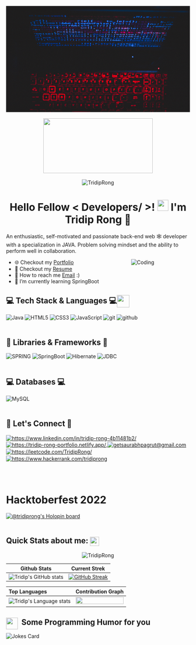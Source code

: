<div align="center">
<img width="100%" height = "290px" src="https://raw.githubusercontent.com/TridipRong/TridipRong/main/image/Black%20and%20White%20Space%20Themed%20Simple%20and%20Cool%20Desktop%20Wallpaper.gif" alt="cover" />
</div>

<p  align="center"><img width = "300px" height="150px" src = "https://raw.githubusercontent.com/rahulbanerjee26/githubProfileReadmeGenerator/main/gifs/eatSleepCodeRepeat.gif"  ></p>
<p  align="center"> <img height="20px" src="https://komarev.com/ghpvc/?username=TridipRong&label=Profile%20views&color=0e75b6&style=flat" alt="TridipRong" /> </p>
<h1 align="center"> Hello Fellow < Developers/ >! <img src = "https://raw.githubusercontent.com/rahulbanerjee26/githubProfileReadmeGenerator/main/gifs/wave.gif" width = 30px height='30px'>  I'm Tridip Rong  👦</h1>
 

<p> An enthusiastic, self-motivated and passionate  back-end web 🕸️ developer with a specialization in JAVA. Problem solving mindset and the ability to perform well in collaboration.
</p>
<img align="right" alt="Coding" width="32%" src="https://c.tenor.com/qJ5evVs-_uUAAAAC/coding.gif">

- 🌐 Checkout my <a href="https://tridip-rong-portfolio.netlify.app/">Portfolio</a>
- 📮 Checkout my <a href="https://drive.google.com/file/d/10lxA17GoED_pAOCwvu6YxyUdUDzWch27/view?usp=sharing">Resume</a>
- 💌 How to reach me [Email](mailto:rtridip2@gmail.com) :)
- 📖 I’m currently learning SpringBoot

<!----------------------------------- Tech Stack Section ------------------------------------>

### <h2>💻 Tech Stack & Languages 💻<img src = "https://raw.githubusercontent.com/rahulbanerjee26/githubProfileReadmeGenerator/main/gifs/code.gif" width = 34px height=34px align="center"></h2>
![Java](https://img.shields.io/badge/Java-ED8B00?style=for-the-badge&logo=java&logoColor=white)
![HTML5](https://img.shields.io/badge/HTML5-E34F26?style=for-the-badge&logo=html5&logoColor=white)
![CSS3](https://img.shields.io/badge/CSS3-1572B6?style=for-the-badge&logo=css3&logoColor=white)
![JavaScript](https://img.shields.io/badge/JavaScript-323330?style=for-the-badge&logo=javascript&logoColor=F7DF1E)
<img src="https://img.shields.io/badge/Git-f44d27?style=for-the-badge&logo=git&logoColor=white" alt="git" />
<img src="https://img.shields.io/badge/GitHub-100000?style=for-the-badge&logo=github&logoColor=white" alt="github" />
<br><br>


### <h2>🚀 Libraries & Frameworks 🚀</h2>
<a><img src="https://img.shields.io/static/v1?style=for-the-badge&message=Spring&logo=spring&color=852100&label=" alt="SPRING"/></a>
<a><img src="https://img.shields.io/static/v1?style=for-the-badge&message=SpringBoot&logo=springboot&color=00d09c&label=" alt="SpringBoot" /></a>
<a><img src="https://img.shields.io/static/v1?style=for-the-badge&message=Hibernate&logo=hibernate&color=000030&label=" alt="Hibernate"/></a>
<a><img src="https://img.shields.io/static/v1?style=for-the-badge&message=JDBC&logo=JDBC&color=400030&label=" alt="JDBC"/></a><br><br>

### <h2>💻 Databases 💻</h2>
![MySQL](https://img.shields.io/badge/MySQL-00000F?style=for-the-badge&logo=mysql&logoColor=blue)<br><br>



 
<!----------------------------------- Social Media Links Section ------------------------------------>

<h2>📱 Let's Connect 📱</h2>


<p align="left">
    <a href="https://www.linkedin.com/in/tridip-rong-4b11481b2/" target="_blank">
        <img align="center" src="https://img.shields.io/badge/LinkedIn-0077B5?style=for-the-badge&logo=linkedin&logoColor=white" alt="https://www.linkedin.com/in/tridip-rong-4b11481b2/" />
    </a>
    <a href="https://tridip-rong-portfolio.netlify.app/">
        <img align="center" src="https://img.shields.io/badge/Portfolio-18A303?style=for-the-badge&logo=ionic&logoColor=white" alt="https://tridip-rong-portfolio.netlify.app/" />
    </a>
    <a title="rtridip2@gmail.com" href="mailto:rtridip2@gmail.com">
        <img align="center" src="https://img.shields.io/badge/Gmail-D14836?style=for-the-badge&logo=gmail&logoColor=white" alt="getsaurabhpagrut@gmail.com" />
    </a>
    </a>
    <a href="https://leetcode.com/TridipRong/">
        <img align="center" src="https://img.shields.io/badge/leetcode-black?style=for-the-badge&logo=leetcode&logoColor=yellow" alt="https://leetcode.com/TridipRong/" />
    </a>
    <a href="https://www.hackerrank.com/tridiprong">
        <img align="center" src="https://img.shields.io/badge/hackerrank-white?style=for-the-badge&logo=hackerrank&logoColor=darkgreen" alt="https://www.hackerrank.com/tridiprong" />
    </a>
    
</p>

<br><br>
<h1>Hacktoberfest 2022</h1>

[![@tridiprong's Holopin board](https://holopin.me/tridiprong)](https://holopin.io/@tridiprong)
<br><br>

   <h2>Quick Stats about me: <img src='https://raw.githubusercontent.com/rahulbanerjee26/githubProfileReadmeGenerator/main/gifs/github.gif' width='25px' height="25px" align="center"></h2>
   <p align="center"><img src="https://github-profile-trophy.vercel.app/?username=TridipRong&theme=merko&column=7&margin-w=15&margin-h=50" alt="TridipRong" /></p>

  | Github Stats | Current Strek  |
| --- | --- |
| ![Tridip's GitHub stats](https://github-readme-stats.vercel.app/api?username=tridiprong&show_icons=true&theme=tokyonight) | [![GitHub Streak](https://github-readme-streak-stats.herokuapp.com?user=tridiprong&theme=highcontrast)](https://git.io/streak-stats) |


<!-- Theme color -->
<!-- dark, radical, merko, gruvbox, tokyonight, onedark, cobalt, synthwave, highcontrast, dracula -->


| Top Languages | Contribution Graph  |
| :--- | --- |
| <img height=200 width=350 src="https://github-readme-stats.vercel.app/api/top-langs?username=tridiprong&show_icons=true&theme=cobalt" alt="Tridip's Language stats" /> |  <img align="right" src="https://github-readme-activity-graph.cyclic.app/graph?username=tridiprong&theme=tokyo-night&hide_border=true&area=true" height="10%" width="100%"/> |

<div aling="left">
  
<h2>&nbsp; Some Programming Humor for you <img align ='left' src='https://raw.githubusercontent.com/rahulbanerjee26/githubProfileReadmeGenerator/main/gifs/winkFace.gif' width = '32px' height= '32px'></h2>

![Jokes Card](https://readme-jokes.vercel.app/api?theme=tokyonight)
  </div>


<br>

